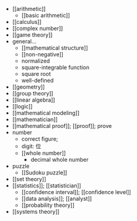 - [[arithmetic]]
    - [[basic arithmetic]]
- [[calculus]]
- [[complex number]]
- [[game theory]]
- general...
    - [[mathematical structure]]
    - [[non-negative]]
    - normalized
    - square-integrable function
    - square root
    - well-defined
- [[geometry]]
- [[group theory]]
- [[linear algebra]]
- [[logic]]
- [[mathematical modeling]]
- [[mathematician]]
- [[mathematical proof]]; [[proof]]; prove
- number
    - correct figure;
    - digit: 位
    - [[whole number]]
        - decimal whole number
- puzzle
    - [[Sudoku puzzle]]
- [[set theory]]
- [[statistics]]; [[statistician]]
    - [[confidence interval]]; [[confidence level]]
    - [[data analysis]]; [[analyst]]
    - [[probability theory]]
- [[systems theory]]
